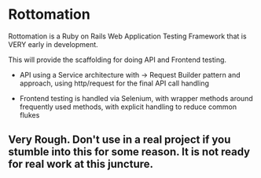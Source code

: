 # Rottomation
Rottomation is a Ruby on Rails Web Application Testing Framework that is VERY early in development.

This will provide the scaffolding for doing API and Frontend testing.

- API using a Service architecture with -> Request Builder pattern and approach, using http/request for the final API call handling

- Frontend testing is handled via Selenium, with wrapper methods around frequently used methods, with explicit handling to reduce common flukes


## Very Rough. Don't use in a real project if you stumble into this for some reason. It is not ready for real work at this juncture.